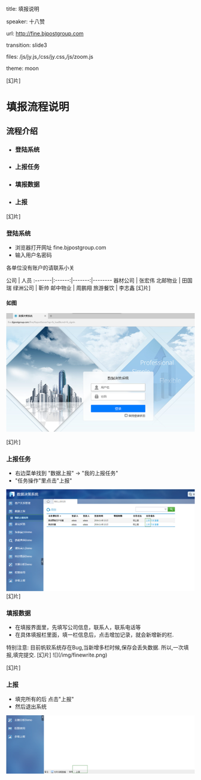 title: 填报说明

speaker: 十八赞

url: http://fine.bjpostgroup.com

transition: slide3

files: /js/jy.js,/css/jy.css,/js/zoom.js

theme: moon

[幻片]
# 填报流程说明
## 流程介绍
- ### 登陆系统
- ### 上报任务
- ### 填报数据
- ### 上报

[幻片]
### 登陆系统
- 浏览器打开网址 fine.bjpostgroup.com
- 输入用户名密码

各单位没有账户的请联系小关

公司 | 人员
:-------|:------:|-------:|--------
器材公司 | 张宏伟
北邮物业 | 田国瑞
绿洲公司 | 靳帅
邮中物业 | 周鹏翔
旅游餐饮 | 李志鑫
[幻片]
#### 如图
![](/img/finelogin.png)

[幻片]
### 上报任务
-  右边菜单找到 "数据上报" -> "我的上报任务"
-  "任务操作"里点击"上报"


![](/img/fineup.png)
[幻片]
### 填报数据
- 在填报界面里，先填写公司信息，联系人，联系电话等
- 在具体填报栏里面，填一栏信息后，点击增加记录，就会新增新的栏.

<span class="text-warning">
特别注意: 目前帆软系统存在Bug,当新增多栏时候,保存会丢失数据. 所以,一次填报,填完提交.
</span>
[幻片]
![](/img/finewrite.png)

[幻片]
### 上报
- 填完所有的后 点击"上报"
- 然后退出系统

![](/img/finish.png)
